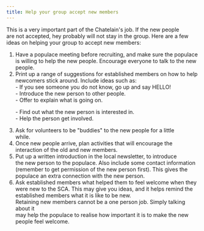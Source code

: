 ```yaml
---
title: Help your group accept new members
---
```

<p>This is a very important part of the Chatelain's job. If the new people<br />
        are not accepted, hey probably will not stay in the group. Here are a few<br />
        ideas on helping your group to accept new members:</p>
<ol>
<li>Have a populace meeting before recruiting, and make sure the populace<br />
          is willing to help the new people. Encourage everyone to talk to the new<br />
          people.</li>
<li>Print up a range of suggestions for established members on how to help<br />
          newcomers stick around. Include ideas such as:<br />
          - If you see someone you do not know, go up and say HELLO!<br />
          - Introduce the new person to other people.<br />
          - Offer to explain what is going on.
<p>          - Find out what the new person is interested in.<br />
          - Help the person get involved.</p></li>
<li>Ask for volunteers to be "buddies" to the new people for a little<br />
          while.</li>
<li>Once new people arrive, plan activities that will encourage the<br />
          interaction of the old and new members.</li>
<li>Put up a written introduction in the local newsletter, to introduce<br />
          the new person to the populace. Also include some contact information<br />
          (remember to get permission of the new person first). This gives the<br />
          populace an extra connection with the new person.</li>
<li>Ask established members what helped them to feel welcome when they<br />
          were new to the SCA. This may give you ideas, and it helps remind the<br />
          established members what it is like to be new.<br />
          Retaining new members cannot be a one person job. Simply talking about it<br />
          may help the populace to realise how important it is to make the new<br />
          people feel welcome.</li>
</ol>